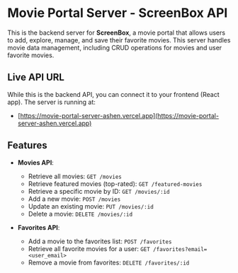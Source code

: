 # Movie Portal Server - ScreenBox API

This is the backend server for **ScreenBox**, a movie portal that allows users to add, explore, manage, and save their favorite movies. This server handles movie data management, including CRUD operations for movies and user favorite movies.

## Live API URL

While this is the backend API, you can connect it to your frontend (React app). The server is running at:
- [https://movie-portal-server-ashen.vercel.app](https://movie-portal-server-ashen.vercel.app) 

## Features

- **Movies API**:
  - Retrieve all movies: `GET /movies`
  - Retrieve featured movies (top-rated): `GET /featured-movies`
  - Retrieve a specific movie by ID: `GET /movies/:id`
  - Add a new movie: `POST /movies`
  - Update an existing movie: `PUT /movies/:id`
  - Delete a movie: `DELETE /movies/:id`

- **Favorites API**:
  - Add a movie to the favorites list: `POST /favorites`
  - Retrieve all favorite movies for a user: `GET /favorites?email=<user_email>`
  - Remove a movie from favorites: `DELETE /favorites/:id`



